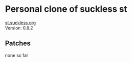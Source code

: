 # Personal clone of suckless st
[st.suckless.org](https://st.suckless.org)<br/>
Version: 0.8.2

## Patches
none so far
